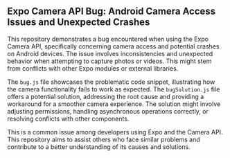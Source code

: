 ## Expo Camera API Bug: Android Camera Access Issues and Unexpected Crashes

This repository demonstrates a bug encountered when using the Expo Camera API, specifically concerning camera access and potential crashes on Android devices.  The issue involves inconsistencies and unexpected behavior when attempting to capture photos or videos.  This might stem from conflicts with other Expo modules or external libraries.

The `bug.js` file showcases the problematic code snippet, illustrating how the camera functionality fails to work as expected.  The `bugSolution.js` file offers a potential solution, addressing the root cause and providing a workaround for a smoother camera experience.  The solution might involve adjusting permissions, handling asynchronous operations correctly, or resolving conflicts with other components.

This is a common issue among developers using Expo and the Camera API. This repository aims to assist others who face similar problems and contribute to a better understanding of its causes and solutions.